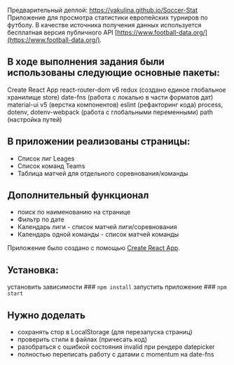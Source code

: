 Предварительный деплой: https://vakulina.github.io/Soccer-Stat
Приложение для просмотра статистики европейских турниров по футболу. В качестве источника получения данных используется бесплатная версия публичного API [https://www.football-data.org/](https://www.football-data.org/).

## В ходе выполнения задания были использованы следующие основные пакеты:
Create React App
react-router-dom v6 
redux (создано единое глобальное хранилище store)
date-fns (работа с локалью в части форматов дат)
material-ui v5 (верстка компонентов)
eslint (рефакторинг кода)
process, dotenv, dotenv-webpack (работа с глобальными переменными)
path (настройка путей)

## В приложении реализованы страницы: 
* Список лиг Leages 
* Список команд Teams
* Таблица матчей для отдельного соревнования/команды
  
## Дополнительный функционал
* поиск по наименованию на странице
* Фильтр по дате
* Календарь лиги - список матчей лиги/соревнования
* Календарь одной команды - список матчей команды
  
Приложение было создано с помощью [Create React App](https://github.com/facebook/create-react-app).

## Установка:
установить зависимости ### `npm install`
запустить приложение ### `npm start`
## Нужно доделать
* сохранять стор в LocalStorage (для перезапуска страниц)
* проверить стили в файлах (причесать код)
* разобраться с ошибкой состояния invalid при рендере datepicker
* полностью переписать работу с датами с momentum на date-fns

